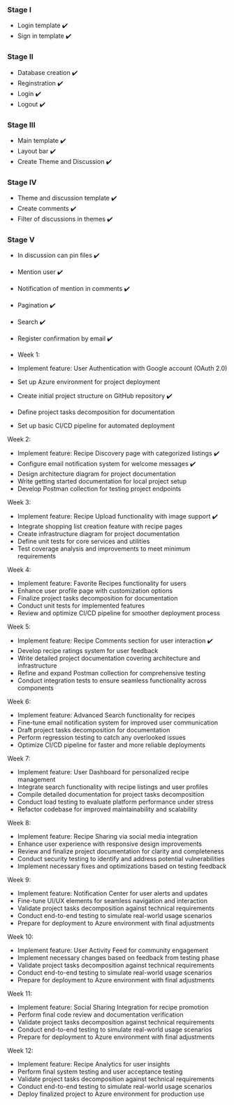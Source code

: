 ### Stage I
- Login template  :heavy_check_mark:
- Sign in template  :heavy_check_mark:
### Stage II
- Database creation  :heavy_check_mark:
- Reginstration  :heavy_check_mark:
- Login  :heavy_check_mark:
- Logout  :heavy_check_mark:
### Stage III
- Main template  :heavy_check_mark:
- Layout bar  :heavy_check_mark:
- Create Theme and Discussion  :heavy_check_mark:
### Stage IV
- Theme and discussion template  :heavy_check_mark:
- Create comments  :heavy_check_mark:
- Filter of discussions in themes  :heavy_check_mark:
### Stage V
- In discussion can pin files  :heavy_check_mark:
- Mention user  :heavy_check_mark:
- Notification of mention in comments  :heavy_check_mark:
- Pagination  :heavy_check_mark:
- Search  :heavy_check_mark:
- Register confirmation by email  :heavy_check_mark:

- Week 1:
- Implement feature: User Authentication with Google account (OAuth 2.0)
- Set up Azure environment for project deployment
- Create initial project structure on GitHub repository :heavy_check_mark:
- Define project tasks decomposition for documentation 
- Set up basic CI/CD pipeline for automated deployment 

Week 2:
- Implement feature: Recipe Discovery page with categorized listings :heavy_check_mark:
- Configure email notification system for welcome messages :heavy_check_mark:
- Design architecture diagram for project documentation
- Write getting started documentation for local project setup
- Develop Postman collection for testing project endpoints

Week 3:
- Implement feature: Recipe Upload functionality with image support :heavy_check_mark:
- Integrate shopping list creation feature with recipe pages 
- Create infrastructure diagram for project documentation
- Define unit tests for core services and utilities
- Test coverage analysis and improvements to meet minimum requirements

Week 4:
- Implement feature: Favorite Recipes functionality for users
- Enhance user profile page with customization options
- Finalize project tasks decomposition for documentation
- Conduct unit tests for implemented features
- Review and optimize CI/CD pipeline for smoother deployment process

Week 5:
- Implement feature: Recipe Comments section for user interaction :heavy_check_mark:
- Develop recipe ratings system for user feedback
- Write detailed project documentation covering architecture and infrastructure
- Refine and expand Postman collection for comprehensive testing
- Conduct integration tests to ensure seamless functionality across components

Week 6:
- Implement feature: Advanced Search functionality for recipes
- Fine-tune email notification system for improved user communication
- Draft project tasks decomposition for documentation
- Perform regression testing to catch any overlooked issues
- Optimize CI/CD pipeline for faster and more reliable deployments

Week 7:
- Implement feature: User Dashboard for personalized recipe management
- Integrate search functionality with recipe listings and user profiles
- Compile detailed documentation for project tasks decomposition
- Conduct load testing to evaluate platform performance under stress
- Refactor codebase for improved maintainability and scalability

Week 8:
- Implement feature: Recipe Sharing via social media integration
- Enhance user experience with responsive design improvements
- Review and finalize project documentation for clarity and completeness
- Conduct security testing to identify and address potential vulnerabilities
- Implement necessary fixes and optimizations based on testing feedback

Week 9:
- Implement feature: Notification Center for user alerts and updates
- Fine-tune UI/UX elements for seamless navigation and interaction
- Validate project tasks decomposition against technical requirements
- Conduct end-to-end testing to simulate real-world usage scenarios
- Prepare for deployment to Azure environment with final adjustments

Week 10:
- Implement feature: User Activity Feed for community engagement
- Implement necessary changes based on feedback from testing phase
- Validate project tasks decomposition against technical requirements
- Conduct end-to-end testing to simulate real-world usage scenarios
- Prepare for deployment to Azure environment with final adjustments

Week 11:
- Implement feature: Social Sharing Integration for recipe promotion
- Perform final code review and documentation verification
- Validate project tasks decomposition against technical requirements
- Conduct end-to-end testing to simulate real-world usage scenarios
- Prepare for deployment to Azure environment with final adjustments

Week 12:
- Implement feature: Recipe Analytics for user insights
- Perform final system testing and user acceptance testing
- Validate project tasks decomposition against technical requirements
- Conduct end-to-end testing to simulate real-world usage scenarios
- Deploy finalized project to Azure environment for production use



